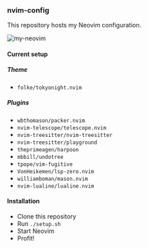 ### nvim-config

This repository hosts my Neovim configuration.

![my-neovim](https://user-images.githubusercontent.com/896817/216798383-4e8b5199-c33f-4f06-8225-8a2b3a8bcdd1.png)

#### Current setup

##### Theme

- `folke/tokyonight.nvim`

##### Plugins

- `wbthomason/packer.nvim`
- `nvim-telescope/telescope.nvim`
- `nvim-treesitter/nvim-treesitter`
- `nvim-treesitter/playground`
- `theprimeagen/harpoon`
- `mbbill/undotree`
- `tpope/vim-fugitive`
- `VonHeikemen/lsp-zero.nvim`
- `williamboman/mason.nvim`
- `nvim-lualine/lualine.nvim`

#### Installation

- Clone this repository
- Run `./setup.sh`
- Start Neovim
- Profit!
